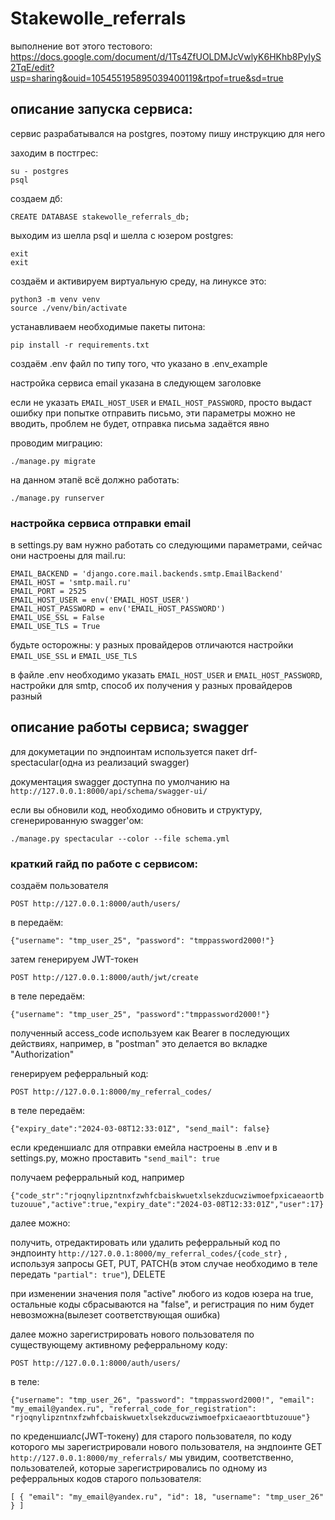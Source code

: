 # Stakewolle_referrals
выполнение вот этого тестового:
https://docs.google.com/document/d/1Ts4ZfUOLDMJcVwlyK6HKhb8PyIyS2TqE/edit?usp=sharing&ouid=105455195895039400119&rtpof=true&sd=true
## описание запуска сервиса:
сервис разрабатывался на postgres, поэтому пишу инструкцию для него

заходим в постгрес:
```
su - postgres
psql
```
создаем дб:
```
CREATE DATABASE stakewolle_referrals_db;
```
выходим из шелла psql и шелла с юзером postgres:
```
exit
exit
```
создаём и активируем виртуальную среду, на линуксе это:
```
python3 -m venv venv
source ./venv/bin/activate
```
устанавливаем необходимые пакеты питона:
```
pip install -r requirements.txt
```
создаём .env файл по типу того, что указано в .env_example

настройка сервиса email указана в следующем заголовке

если не указать `EMAIL_HOST_USER` и `EMAIL_HOST_PASSWORD`, просто выдаст
ошибку при попытке отправить письмо, эти параметры можно не вводить,
проблем не будет, отправка письма задаётся явно


проводим миграцию:
```
./manage.py migrate
```
на данном этапё всё должно работать:
```
./manage.py runserver
```
### настройка сервиса отправки email
в settings.py вам нужно работать со следующими параметрами, сейчас они настроены для mail.ru:
```
EMAIL_BACKEND = 'django.core.mail.backends.smtp.EmailBackend'
EMAIL_HOST = 'smtp.mail.ru'
EMAIL_PORT = 2525
EMAIL_HOST_USER = env('EMAIL_HOST_USER')
EMAIL_HOST_PASSWORD = env('EMAIL_HOST_PASSWORD')
EMAIL_USE_SSL = False
EMAIL_USE_TLS = True
```
будьте осторожны: у разных провайдеров отличаются настройки `EMAIL_USE_SSL` и `EMAIL_USE_TLS`

в файле .env необходимо указать `EMAIL_HOST_USER` и `EMAIL_HOST_PASSWORD`,
настройки для smtp, способ их получения у разных провайдеров разный

## описание работы сервиса; swagger
для докуметации по эндпоинтам используется пакет drf-spectacular(одна
из реализаций swagger)

документация swagger доступна по умолчанию на
`http://127.0.0.1:8000/api/schema/swagger-ui/`

если вы обновили код, необходимо обновить и структуру, сгенерированную swagger'ом:
```
./manage.py spectacular --color --file schema.yml
```


### краткий гайд по работе с сервисом:

создаём пользователя

`POST http://127.0.0.1:8000/auth/users/`

в передаём:

`{"username": "tmp_user_25", "password": "tmppassword2000!"}`


затем генерируем JWT-токен

`POST http://127.0.0.1:8000/auth/jwt/create`

в теле передаём:

`{"username": "tmp_user_25", "password":"tmppassword2000!"}`


полученный access_code используем как Bearer в последующих действиях,
например, в "postman" это делается во вкладке "Authorization"


генерируем реферральный код:

`POST http://127.0.0.1:8000/my_referral_codes/`

в теле передаём:

`{"expiry_date":"2024-03-08T12:33:01Z", "send_mail": false}`

если креденшиалс для отправки емейла настроены в .env и в settings.py,
можно проставить `"send_mail": true`


получаем реферральный код, например

`{"code_str":"rjoqnylipzntnxfzwhfcbaiskwuetxlsekzducwziwmoefpxicaeaortbtuzouue","active":true,"expiry_date":"2024-03-08T12:33:01Z","user":17}`



далее можно:

получить, отредактировать или удалить реферральный код по эндпоинту
`http://127.0.0.1:8000/my_referral_codes/{code_str}` , используя
запросы GET, PUT, PATCH(в этом случае необходимо в теле передать
`"partial": true"`), DELETE



при изменении значения поля "active" любого из кодов юзера на true,
остальные коды сбрасываются на "false", и регистрация по ним будет
невозможна(вылезет соответствующая ошибка)



далее можно зарегистрировать нового пользователя по существующему
активному реферральному коду:

`POST http://127.0.0.1:8000/auth/users/`

в теле:

`{"username": "tmp_user_26", "password": "tmppassword2000!", "email":
"my_email@yandex.ru", "referral_code_for_registration":
"rjoqnylipzntnxfzwhfcbaiskwuetxlsekzducwziwmoefpxicaeaortbtuzouue"}`



по креденшиалс(JWT-токену) для старого пользователя, по коду которого
мы зарегистрировали нового пользователя, на эндпоинте GET
`http://127.0.0.1:8000/my_referrals/` мы увидим, соответственно,
пользователей, которые зарегистрировались по одному из реферральных
кодов старого пользователя:

`[ { "email": "my_email@yandex.ru", "id": 18, "username":
    "tmp_user_26" } ] `
